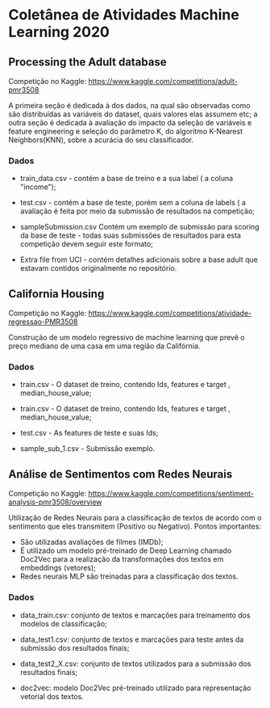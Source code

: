# Coletânea de Atividades Machine Learning 2020

## Processing the Adult database
Competição no Kaggle: https://www.kaggle.com/competitions/adult-pmr3508

A primeira seção é dedicada à dos dados, na qual são observadas como são distribuídas as variáveis do dataset, quais valores elas assumem etc; a outra seção é dedicada 
à avaliação do impacto da seleção de variáveis e feature engineering e seleção do parâmetro K, do algoritmo K-Nearest Neighbors(KNN), sobre a acurácia do seu classificador.

### Dados
* train_data.csv - contém a base de treino e a sua label ( a coluna "income");

* test.csv - contém a base de teste, porém sem a coluna de labels ( a avaliação é feita por meio da submissão de resultados na competição;

* sampleSubmission.csv Contém um exemplo de submissão para scoring da base de teste - todas suas submissões de resultados para esta competição devem seguir este formato;

* Extra file from UCI - contém detalhes adicionais sobre a base adult que estavam contidos originalmente no repositório.

## California Housing
Competição no Kaggle: https://www.kaggle.com/competitions/atividade-regressao-PMR3508

Construção de um modelo regressivo de machine learning que prevê o preço mediano de uma casa em uma região da Califórnia.

### Dados

* train.csv - O dataset de treino, contendo Ids, features e target , median_house_value;

* train.csv - O dataset de treino, contendo Ids, features e target , median_house_value;

* test.csv - As features de teste e suas Ids;

* sample_sub_1.csv - Submissão exemplo.

## Análise de Sentimentos com Redes Neurais
Competição no Kaggle: https://www.kaggle.com/competitions/sentiment-analysis-pmr3508/overview

Utilização de Redes Neurais para a classificação de textos de acordo com o sentimento que eles transmitem (Positivo ou Negativo). Pontos importantes:

* São utilizadas avaliações de filmes (IMDb);
* É utilizado um modelo pré-treinado de Deep Learning chamado Doc2Vec para a realização da transformações dos textos em embeddings (vetores);
* Redes neurais MLP são treinadas para a classificação dos textos.

### Dados
* data_train.csv: conjunto de textos e marcações para treinamento dos modelos de classificação;

* data_test1.csv: conjunto de textos e marcações para teste antes da submissão dos resultados finais;

* data_test2_X.csv: conjunto de textos utilizados para a submissão dos resultados finais;

* doc2vec: modelo Doc2Vec pré-treinado utilizado para representação vetorial dos textos.
